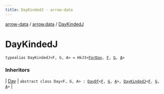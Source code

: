 ```yaml
---
title: DayKindedJ - arrow-data
---
```


[arrow-data](../index.html) / [arrow.data](index.html) / [DayKindedJ](./-day-kinded-j.html)

# DayKindedJ

`typealias DayKindedJ<F, G, A> = HkJ3<`[`ForDay`](-for-day.html)`, `[`F`](-day-kinded-j.html#F)`, `[`G`](-day-kinded-j.html#G)`, `[`A`](-day-kinded-j.html#A)`>`

### Inheritors

| [Day](-day/index.html) | `abstract class Day<F, G, A> : `[`DayOf`](-day-of.html)`<`[`F`](-day/index.html#F)`, `[`G`](-day/index.html#G)`, `[`A`](-day/index.html#A)`>, `[`DayKindedJ`](./-day-kinded-j.html)`<`[`F`](-day/index.html#F)`, `[`G`](-day/index.html#G)`, `[`A`](-day/index.html#A)`>` |

